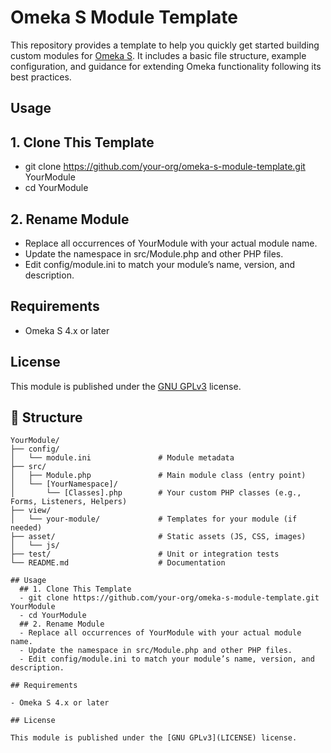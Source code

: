 # Omeka S Module Template

This repository provides a template to help you quickly get started building custom modules for [Omeka S](https://omeka.org/s/). It includes a basic file structure, example configuration, and guidance for extending Omeka functionality following its best practices.

## Usage
  ## 1. Clone This Template
  - git clone https://github.com/your-org/omeka-s-module-template.git YourModule
  - cd YourModule
  ## 2. Rename Module
  - Replace all occurrences of YourModule with your actual module name.
  - Update the namespace in src/Module.php and other PHP files.
  - Edit config/module.ini to match your module’s name, version, and description.
    
## Requirements

- Omeka S 4.x or later

## License

This module is published under the [GNU GPLv3](LICENSE) license.

## 📁 Structure
```text
YourModule/
├── config/
│   └── module.ini               # Module metadata
├── src/
│   ├── Module.php               # Main module class (entry point)
│   └── [YourNamespace]/
│       └── [Classes].php        # Your custom PHP classes (e.g., Forms, Listeners, Helpers)
├── view/
│   └── your-module/             # Templates for your module (if needed)
├── asset/                       # Static assets (JS, CSS, images)
│   └── js/
├── test/                        # Unit or integration tests
└── README.md                    # Documentation

## Usage
  ## 1. Clone This Template
  - git clone https://github.com/your-org/omeka-s-module-template.git YourModule
  - cd YourModule
  ## 2. Rename Module
  - Replace all occurrences of YourModule with your actual module name.
  - Update the namespace in src/Module.php and other PHP files.
  - Edit config/module.ini to match your module’s name, version, and description.
    
## Requirements

- Omeka S 4.x or later

## License

This module is published under the [GNU GPLv3](LICENSE) license.

